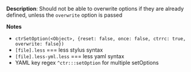 __Description__: Should not be able to overwrite options if they are already defined, unless the `overwrite` option is passed

__Notes__

+ `ctrSetOption(<Object>, {reset: false, once: false, ctrrc: true, overwrite: false})`
+ `[file].less` === less stylus syntax
+ `[file].less-yml.less` === less yaml syntax
+ YAML key regex `^ctr:::setOption` for multiple setOptions
